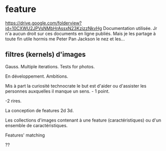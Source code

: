 # feature

https://drive.google.com/folderview?id=10CXWU2JPVsNMbHrAssxN23KzizzNkvHg
Documentation utilisée. Jr n'a aucun droit sur
ces documents en ligne publiés. Mais je les partage
à toute fin utile hormis me Peter Pan Jackson
le nez et les...

## filtres (kernels) d'images
Gauss. Multiple iterations. Tests for photos.



En développement. Ambitions.

Mis à part la curiosité technocrate le but est 
d'aider ou d'assister les personnes auxquelles
il manque un sens. - 1 point.

-2 rires.

La conception de features 2d 3d.

Les collections d'images contenant à une
feature (caractéristiques) ou d'un ensemble
de caractéristiques.

Features' matching


??
